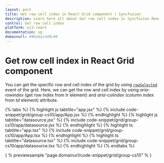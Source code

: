 ```yaml
---
layout: post
title: Get row cell index in React Grid component | Syncfusion
description: Learn here all about Get row cell index in Syncfusion React Grid component of Syncfusion Essential JS 2 and more.
control: Get row cell index 
platform: ej2-react
documentation: ug
domainurl: ##DomainURL##
---
```


# Get row cell index in React Grid component

You can get the specific row and cell index of the grid by using [`rowSelected`](https://ej2.syncfusion.com/angular/documentation/api/grid/#rowselected) event of the grid. Here, we can get the row and cell index by using *aria-rowindex* (get row Index from *tr* element) and *aria-colindex* (column index from *td* element) attribute.

 {% tabs %}
{% highlight js tabtitle="app.jsx" %}
{% include code-snippet/grid/group-cs10/app/App.jsx %}
{% endhighlight %}
{% highlight js tabtitle="datasource.jsx" %}
{% include code-snippet/grid/group-cs10/app/datasource.jsx %}
{% endhighlight %}
{% highlight ts tabtitle="app.tsx" %}
{% include code-snippet/grid/group-cs10/app/App.tsx %}
{% endhighlight %}
{% highlight ts tabtitle="datasource.tsx" %}
{% include code-snippet/grid/group-cs10/app/datasource.tsx %}
{% endhighlight %}
{% endtabs %}

{ % previewsample "page.domainurl/code-snippet/grid/group-cs10" % }